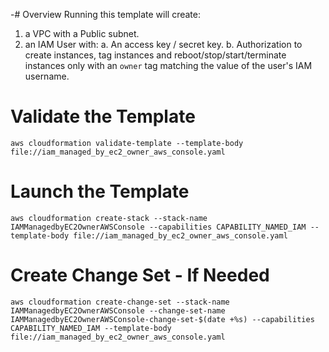 -# Overview
Running this template will create:

1. a VPC with a Public subnet.
2. an IAM User with:
  a. An access key / secret key.
  b. Authorization to create instances, tag instances and reboot/stop/start/terminate instances only with an `owner` tag matching the value of the user's IAM username.

# Validate the Template

`aws cloudformation validate-template --template-body file://iam_managed_by_ec2_owner_aws_console.yaml`

# Launch the Template

`aws cloudformation create-stack --stack-name IAMManagedbyEC2OwnerAWSConsole --capabilities CAPABILITY_NAMED_IAM --template-body file://iam_managed_by_ec2_owner_aws_console.yaml`

# Create Change Set - If Needed

`aws cloudformation create-change-set --stack-name IAMManagedbyEC2OwnerAWSConsole --change-set-name IAMManagedbyEC2OwnerAWSConsole-change-set-$(date +%s) --capabilities CAPABILITY_NAMED_IAM --template-body file://iam_managed_by_ec2_owner_aws_console.yaml`
